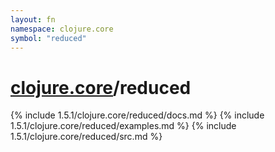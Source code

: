 ```yaml
---
layout: fn
namespace: clojure.core
symbol: "reduced"
---
```


# [clojure.core](../)/reduced

{% include 1.5.1/clojure.core/reduced/docs.md %}
{% include 1.5.1/clojure.core/reduced/examples.md %}
{% include 1.5.1/clojure.core/reduced/src.md %}

